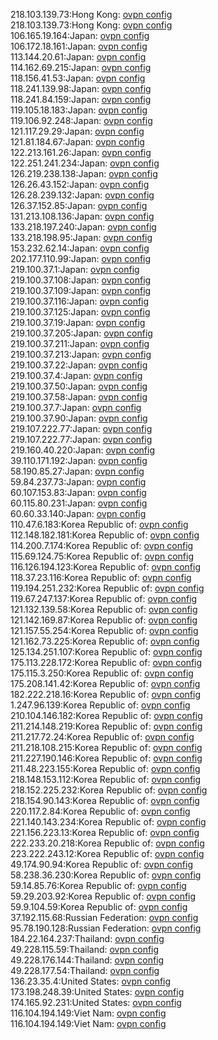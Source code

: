 218.103.139.73:Hong Kong: [ovpn config](vpn/218_103_139_73.ovpn)  
218.103.139.73:Hong Kong: [ovpn config](vpn/218_103_139_73.ovpn)  
106.165.19.164:Japan: [ovpn config](vpn/106_165_19_164.ovpn)  
106.172.18.161:Japan: [ovpn config](vpn/106_172_18_161.ovpn)  
113.144.20.61:Japan: [ovpn config](vpn/113_144_20_61.ovpn)  
114.162.69.215:Japan: [ovpn config](vpn/114_162_69_215.ovpn)  
118.156.41.53:Japan: [ovpn config](vpn/118_156_41_53.ovpn)  
118.241.139.98:Japan: [ovpn config](vpn/118_241_139_98.ovpn)  
118.241.84.159:Japan: [ovpn config](vpn/118_241_84_159.ovpn)  
119.105.18.183:Japan: [ovpn config](vpn/119_105_18_183.ovpn)  
119.106.92.248:Japan: [ovpn config](vpn/119_106_92_248.ovpn)  
121.117.29.29:Japan: [ovpn config](vpn/121_117_29_29.ovpn)  
121.81.184.67:Japan: [ovpn config](vpn/121_81_184_67.ovpn)  
122.213.161.26:Japan: [ovpn config](vpn/122_213_161_26.ovpn)  
122.251.241.234:Japan: [ovpn config](vpn/122_251_241_234.ovpn)  
126.219.238.138:Japan: [ovpn config](vpn/126_219_238_138.ovpn)  
126.26.43.152:Japan: [ovpn config](vpn/126_26_43_152.ovpn)  
126.28.239.132:Japan: [ovpn config](vpn/126_28_239_132.ovpn)  
126.37.152.85:Japan: [ovpn config](vpn/126_37_152_85.ovpn)  
131.213.108.136:Japan: [ovpn config](vpn/131_213_108_136.ovpn)  
133.218.197.240:Japan: [ovpn config](vpn/133_218_197_240.ovpn)  
133.218.198.95:Japan: [ovpn config](vpn/133_218_198_95.ovpn)  
153.232.62.14:Japan: [ovpn config](vpn/153_232_62_14.ovpn)  
202.177.110.99:Japan: [ovpn config](vpn/202_177_110_99.ovpn)  
219.100.37.1:Japan: [ovpn config](vpn/219_100_37_1.ovpn)  
219.100.37.108:Japan: [ovpn config](vpn/219_100_37_108.ovpn)  
219.100.37.109:Japan: [ovpn config](vpn/219_100_37_109.ovpn)  
219.100.37.116:Japan: [ovpn config](vpn/219_100_37_116.ovpn)  
219.100.37.125:Japan: [ovpn config](vpn/219_100_37_125.ovpn)  
219.100.37.19:Japan: [ovpn config](vpn/219_100_37_19.ovpn)  
219.100.37.205:Japan: [ovpn config](vpn/219_100_37_205.ovpn)  
219.100.37.211:Japan: [ovpn config](vpn/219_100_37_211.ovpn)  
219.100.37.213:Japan: [ovpn config](vpn/219_100_37_213.ovpn)  
219.100.37.22:Japan: [ovpn config](vpn/219_100_37_22.ovpn)  
219.100.37.4:Japan: [ovpn config](vpn/219_100_37_4.ovpn)  
219.100.37.50:Japan: [ovpn config](vpn/219_100_37_50.ovpn)  
219.100.37.58:Japan: [ovpn config](vpn/219_100_37_58.ovpn)  
219.100.37.7:Japan: [ovpn config](vpn/219_100_37_7.ovpn)  
219.100.37.90:Japan: [ovpn config](vpn/219_100_37_90.ovpn)  
219.107.222.77:Japan: [ovpn config](vpn/219_107_222_77.ovpn)  
219.107.222.77:Japan: [ovpn config](vpn/219_107_222_77.ovpn)  
219.160.40.220:Japan: [ovpn config](vpn/219_160_40_220.ovpn)  
39.110.171.192:Japan: [ovpn config](vpn/39_110_171_192.ovpn)  
58.190.85.27:Japan: [ovpn config](vpn/58_190_85_27.ovpn)  
59.84.237.73:Japan: [ovpn config](vpn/59_84_237_73.ovpn)  
60.107.153.83:Japan: [ovpn config](vpn/60_107_153_83.ovpn)  
60.115.80.231:Japan: [ovpn config](vpn/60_115_80_231.ovpn)  
60.60.33.140:Japan: [ovpn config](vpn/60_60_33_140.ovpn)  
110.47.6.183:Korea Republic of: [ovpn config](vpn/110_47_6_183.ovpn)  
112.148.182.181:Korea Republic of: [ovpn config](vpn/112_148_182_181.ovpn)  
114.200.7.174:Korea Republic of: [ovpn config](vpn/114_200_7_174.ovpn)  
115.69.124.75:Korea Republic of: [ovpn config](vpn/115_69_124_75.ovpn)  
116.126.194.123:Korea Republic of: [ovpn config](vpn/116_126_194_123.ovpn)  
118.37.23.116:Korea Republic of: [ovpn config](vpn/118_37_23_116.ovpn)  
119.194.251.232:Korea Republic of: [ovpn config](vpn/119_194_251_232.ovpn)  
119.67.247.137:Korea Republic of: [ovpn config](vpn/119_67_247_137.ovpn)  
121.132.139.58:Korea Republic of: [ovpn config](vpn/121_132_139_58.ovpn)  
121.142.169.87:Korea Republic of: [ovpn config](vpn/121_142_169_87.ovpn)  
121.157.55.254:Korea Republic of: [ovpn config](vpn/121_157_55_254.ovpn)  
121.162.73.225:Korea Republic of: [ovpn config](vpn/121_162_73_225.ovpn)  
125.134.251.107:Korea Republic of: [ovpn config](vpn/125_134_251_107.ovpn)  
175.113.228.172:Korea Republic of: [ovpn config](vpn/175_113_228_172.ovpn)  
175.115.3.250:Korea Republic of: [ovpn config](vpn/175_115_3_250.ovpn)  
175.208.141.42:Korea Republic of: [ovpn config](vpn/175_208_141_42.ovpn)  
182.222.218.16:Korea Republic of: [ovpn config](vpn/182_222_218_16.ovpn)  
1.247.96.139:Korea Republic of: [ovpn config](vpn/1_247_96_139.ovpn)  
210.104.146.182:Korea Republic of: [ovpn config](vpn/210_104_146_182.ovpn)  
211.214.148.219:Korea Republic of: [ovpn config](vpn/211_214_148_219.ovpn)  
211.217.72.24:Korea Republic of: [ovpn config](vpn/211_217_72_24.ovpn)  
211.218.108.215:Korea Republic of: [ovpn config](vpn/211_218_108_215.ovpn)  
211.227.190.146:Korea Republic of: [ovpn config](vpn/211_227_190_146.ovpn)  
211.48.223.155:Korea Republic of: [ovpn config](vpn/211_48_223_155.ovpn)  
218.148.153.112:Korea Republic of: [ovpn config](vpn/218_148_153_112.ovpn)  
218.152.225.232:Korea Republic of: [ovpn config](vpn/218_152_225_232.ovpn)  
218.154.90.143:Korea Republic of: [ovpn config](vpn/218_154_90_143.ovpn)  
220.117.2.84:Korea Republic of: [ovpn config](vpn/220_117_2_84.ovpn)  
221.140.143.234:Korea Republic of: [ovpn config](vpn/221_140_143_234.ovpn)  
221.156.223.13:Korea Republic of: [ovpn config](vpn/221_156_223_13.ovpn)  
222.233.20.218:Korea Republic of: [ovpn config](vpn/222_233_20_218.ovpn)  
223.222.243.12:Korea Republic of: [ovpn config](vpn/223_222_243_12.ovpn)  
49.174.90.94:Korea Republic of: [ovpn config](vpn/49_174_90_94.ovpn)  
58.238.36.230:Korea Republic of: [ovpn config](vpn/58_238_36_230.ovpn)  
59.14.85.76:Korea Republic of: [ovpn config](vpn/59_14_85_76.ovpn)  
59.29.203.92:Korea Republic of: [ovpn config](vpn/59_29_203_92.ovpn)  
59.9.104.59:Korea Republic of: [ovpn config](vpn/59_9_104_59.ovpn)  
37.192.115.68:Russian Federation: [ovpn config](vpn/37_192_115_68.ovpn)  
95.78.190.128:Russian Federation: [ovpn config](vpn/95_78_190_128.ovpn)  
184.22.164.237:Thailand: [ovpn config](vpn/184_22_164_237.ovpn)  
49.228.115.59:Thailand: [ovpn config](vpn/49_228_115_59.ovpn)  
49.228.176.144:Thailand: [ovpn config](vpn/49_228_176_144.ovpn)  
49.228.177.54:Thailand: [ovpn config](vpn/49_228_177_54.ovpn)  
136.23.35.4:United States: [ovpn config](vpn/136_23_35_4.ovpn)  
173.198.248.39:United States: [ovpn config](vpn/173_198_248_39.ovpn)  
174.165.92.231:United States: [ovpn config](vpn/174_165_92_231.ovpn)  
116.104.194.149:Viet Nam: [ovpn config](vpn/116_104_194_149.ovpn)  
116.104.194.149:Viet Nam: [ovpn config](vpn/116_104_194_149.ovpn)  
